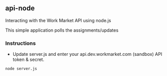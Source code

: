 ## api-node
Interacting with the Work Market API using node.js

This simple application polls the assignments/updates

### Instructions
* Update server.js and enter your api.dev.workmarket.com (sandbox) API token & secret.

```
node server.js
```
